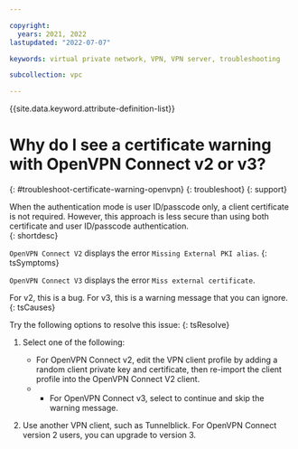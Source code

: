 ```yaml
---

copyright:
  years: 2021, 2022
lastupdated: "2022-07-07"

keywords: virtual private network, VPN, VPN server, troubleshooting

subcollection: vpc

---
```


{{site.data.keyword.attribute-definition-list}}

# Why do I see a certificate warning with OpenVPN Connect v2 or v3?
{: #troubleshoot-certificate-warning-openvpn}
{: troubleshoot}
{: support}

When the authentication mode is user ID/passcode only, a client certificate is not required. However, this approach is less secure than using both certificate and user ID/passcode authentication.  
{: shortdesc}

`OpenVPN Connect V2` displays the error `Missing External PKI alias`.
{: tsSymptoms}

`OpenVPN Connect V3` displays the error `Miss external certificate`.


For v2, this is a bug. For v3, this is a warning message that you can ignore.
{: tsCauses}

Try the following options to resolve this issue:
{: tsResolve}

1. Select one of the following:

   * For OpenVPN Connect v2, edit the VPN client profile by adding a random client private key and certificate, then re-import the client profile into the OpenVPN Connect V2 client.
   * * For OpenVPN Connect v3, select to continue and skip the warning message.
1. Use another VPN client, such as Tunnelblick. For OpenVPN Connect version 2 users, you can upgrade to version 3.
